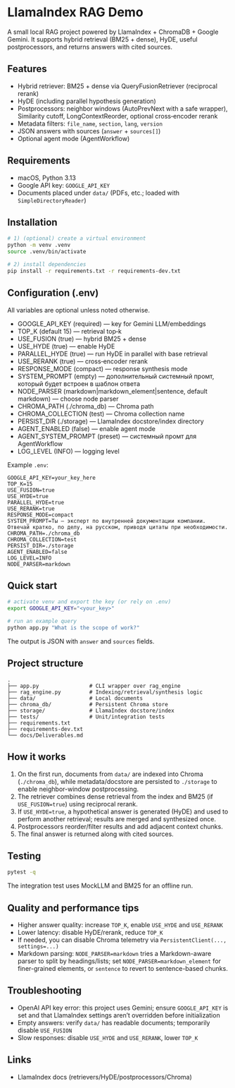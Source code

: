 # LlamaIndex RAG Demo

A small local RAG project powered by LlamaIndex + ChromaDB + Google Gemini. It supports hybrid retrieval (BM25 + dense), HyDE, useful postprocessors, and returns answers with cited sources.

## Features

- Hybrid retriever: BM25 + dense via QueryFusionRetriever (reciprocal rerank)
- HyDE (including parallel hypothesis generation)
- Postprocessors: neighbor windows (AutoPrevNext with a safe wrapper), Similarity cutoff, LongContextReorder, optional cross‑encoder rerank
- Metadata filters: `file_name`, `section`, `lang`, `version`
- JSON answers with sources (`answer` + `sources[]`)
- Optional agent mode (AgentWorkflow)

## Requirements

- macOS, Python 3.13
- Google API key: `GOOGLE_API_KEY`
- Documents placed under `data/` (PDFs, etc.; loaded with `SimpleDirectoryReader`)

## Installation

```zsh
# 1) (optional) create a virtual environment
python -m venv .venv
source .venv/bin/activate

# 2) install dependencies
pip install -r requirements.txt -r requirements-dev.txt
```

## Configuration (.env)

All variables are optional unless noted otherwise.

- GOOGLE_API_KEY (required) — key for Gemini LLM/embeddings
- TOP_K (default 15) — retrieval top‑k
- USE_FUSION (true) — hybrid BM25 + dense
- USE_HYDE (true) — enable HyDE
- PARALLEL_HYDE (true) — run HyDE in parallel with base retrieval
- USE_RERANK (true) — cross‑encoder rerank
- RESPONSE_MODE (compact) — response synthesis mode
- SYSTEM_PROMPT (empty) — дополнительный системный промт, который будет встроен в шаблон ответа
- NODE_PARSER (markdown|markdown_element|sentence, default markdown) — choose node parser
- CHROMA_PATH (./chroma_db) — Chroma path
- CHROMA_COLLECTION (test) — Chroma collection name
- PERSIST_DIR (./storage) — LlamaIndex docstore/index directory
- AGENT_ENABLED (false) — enable agent mode
- AGENT_SYSTEM_PROMPT (preset) — системный промт для AgentWorkflow
- LOG_LEVEL (INFO) — logging level

Example `.env`:

```env
GOOGLE_API_KEY=your_key_here
TOP_K=15
USE_FUSION=true
USE_HYDE=true
PARALLEL_HYDE=true
USE_RERANK=true
RESPONSE_MODE=compact
SYSTEM_PROMPT=Ты — эксперт по внутренней документации компании. Отвечай кратко, по делу, на русском, приводя цитаты при необходимости.
CHROMA_PATH=./chroma_db
CHROMA_COLLECTION=test
PERSIST_DIR=./storage
AGENT_ENABLED=false
LOG_LEVEL=INFO
NODE_PARSER=markdown
```

## Quick start

```zsh
# activate venv and export the key (or rely on .env)
export GOOGLE_API_KEY="<your_key>"

# run an example query
python app.py "What is the scope of work?"
```

The output is JSON with `answer` and `sources` fields.

## Project structure

```text
.
├── app.py                # CLI wrapper over rag_engine
├── rag_engine.py         # Indexing/retrieval/synthesis logic
├── data/                 # Local documents
├── chroma_db/            # Persistent Chroma store
├── storage/              # LlamaIndex docstore/index
├── tests/                # Unit/integration tests
├── requirements.txt
├── requirements-dev.txt
└── docs/Deliverables.md
```

## How it works

1) On the first run, documents from `data/` are indexed into Chroma (`./chroma_db`), while metadata/docstore are persisted to `./storage` to enable neighbor-window postprocessing.
2) The retriever combines dense retrieval from the index and BM25 (if `USE_FUSION=true`) using reciprocal rerank.
3) If `USE_HYDE=true`, a hypothetical answer is generated (HyDE) and used to perform another retrieval; results are merged and synthesized once.
4) Postprocessors reorder/filter results and add adjacent context chunks.
5) The final answer is returned along with cited sources.

## Testing

```zsh
pytest -q
```

The integration test uses MockLLM and BM25 for an offline run.

## Quality and performance tips

- Higher answer quality: increase `TOP_K`, enable `USE_HYDE` and `USE_RERANK`
- Lower latency: disable HyDE/rerank, reduce `TOP_K`
- If needed, you can disable Chroma telemetry via `PersistentClient(..., settings=...)`
- Markdown parsing: `NODE_PARSER=markdown` tries a Markdown-aware parser to split by headings/lists; set `NODE_PARSER=markdown_element` for finer-grained elements, or `sentence` to revert to sentence-based chunks.

## Troubleshooting

- OpenAI API key error: this project uses Gemini; ensure `GOOGLE_API_KEY` is set and that LlamaIndex settings aren’t overridden before initialization
- Empty answers: verify `data/` has readable documents; temporarily disable `USE_FUSION`
- Slow responses: disable `USE_HYDE` and `USE_RERANK`, lower `TOP_K`

## Links

- LlamaIndex docs (retrievers/HyDE/postprocessors/Chroma)
